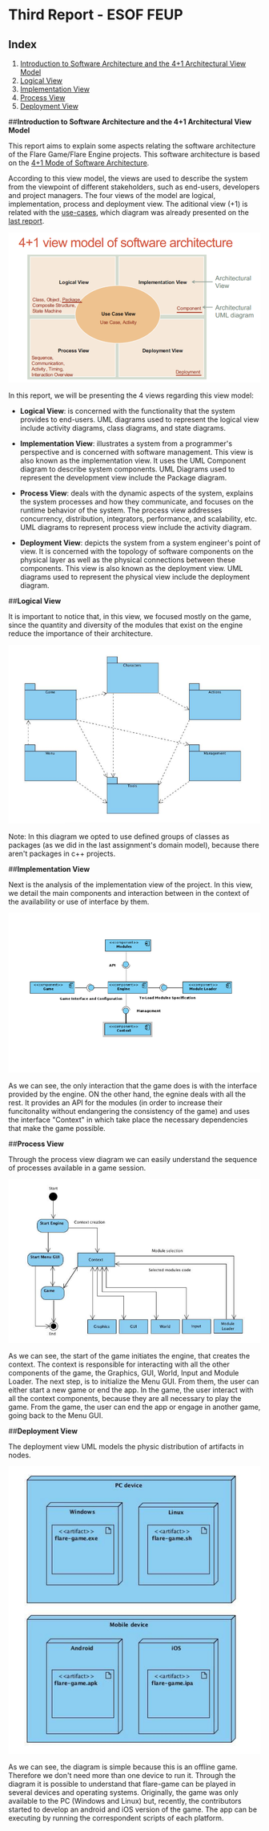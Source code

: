 # Third Report - ESOF FEUP

## Index
1. [Introduction to Software Architecture and the 4+1 Architectural View Model](#intro)
2. [Logical View](#log)
3. [Implementation View](#imp)
4. [Process View](#pro)
5. [Deployment View](#dep)

##**Introduction to Software Architecture and the 4+1 Architectural View Model** <a name ="intro"></a>

This report aims to explain some aspects relating the software architecture of the Flare Game/Flare Engine projects. This software architecture is based on the [4+1 Mode of Software Architecture](http://cic.puj.edu.co/wiki/lib/exe/fetch.php?media=materias:mazeiar-kruchten-4_1.pdf).

According to this view model, the views are used to describe the system from the viewpoint of different stakeholders, such as end-users, developers and project managers. The four views of the model are logical, implementation, process and deployment view. The aditional view (+1) is related with the [use-cases](https://github.com/Francisca96/flare-game/blob/master/ESOF_docs/res/use_case.PNG), which diagram was already presented on the [last report](https://github.com/Francisca96/flare-game/blob/master/ESOF_docs/2nd_Assignment.md).

![Image](https://github.com/Francisca96/flare-game/blob/master/ESOF_docs/res/4%2B1model.png)

In this report, we will be presenting the 4 views regarding this view model:

* **Logical View**: is concerned with the functionality that the system provides to end-users. UML diagrams used to represent the logical view include activity diagrams, class diagrams, and state diagrams.

* **Implementation View**: illustrates a system from a programmer's perspective and is concerned with software management. This view is also known as the implementation view. It uses the UML Component diagram to describe system components. UML Diagrams used to represent the development view include the Package diagram.

* **Process View**: deals with the dynamic aspects of the system, explains the system processes and how they communicate, and focuses on the runtime behavior of the system. The process view addresses concurrency, distribution, integrators, performance, and scalability, etc. UML diagrams to represent process view include the activity diagram.

* **Deployment View**: depicts the system from a system engineer's point of view. It is concerned with the topology of software components on the physical layer as well as the physical connections between these components. This view is also known as the deployment view. UML diagrams used to represent the physical view include the deployment diagram.



##**Logical View** <a name ="log"></a>

It is important to notice that, in this view, we focused mostly on the game, since the quantity and diversity of the modules that exist on the engine reduce the importance of their architecture.

![Image](https://github.com/Francisca96/flare-game/blob/master/ESOF_docs/res/logical_view.png)

Note: In this diagram we opted to use defined groups of classes as packages (as we did in the last assignment's domain model), because there aren't packages in c++ projects.



##**Implementation View** <a name ="imp"></a>

Next is the analysis of the implementation view of the project. In this view, we detail the main components and interaction between in the context of the availability or use of interface by them.

![Image](https://github.com/Francisca96/flare-game/blob/master/ESOF_docs/res/implementation_view.png)

As we can see, the only interaction that the game does is with the interface provided by the engine. ON the other hand, the egnine deals with all the rest. It provides an API for the modules (in order to increase their funcitonality without endangering the consistency of the game) and uses the interface "Context" in which take place the necessary dependencies that make the game possible.


##**Process View** <a name ="pro"></a>

Through the process view diagram we can easily understand the sequence of processes available in a game session.

![Image](https://github.com/Francisca96/flare-game/blob/master/ESOF_docs/res/process_view.png)

As we can see, the start of the game initiates the engine, that creates the context. The context is responsible for interacting with all the other components of the game, the Graphics, GUI, World, Input and Module Loader. The next step, is to initialize the Menu GUI. From them, the user can either start a new game or end the app. In the game, the user interact with all the context components, because they are all necessary to play the game. From the game, the user can end the app or engage in another game, going back to the Menu GUI.



##**Deployment View** <a name ="dep"></a>

The deployment view UML models the physic distribution of artifacts in nodes.

![Image](https://github.com/Francisca96/flare-game/blob/master/ESOF_docs/res/deployment_view.jpg)

As we can see, the diagram is simple because this is an offline game. Therefore we don't need more than one device to run it. Through the diagram it is possible to understand that flare-game can be played in several devices and operating systems. Originally, the game was only available to the PC (Windows and Linux) but, recently, the contributors started to develop an android and iOS version of the game. The app can be executing by running the correspondent scripts of each platform.


